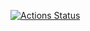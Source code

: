 [![Actions Status](https://github.com/FCO/Sourcing/actions/workflows/test.yml/badge.svg)](https://github.com/FCO/Sourcing/actions)




